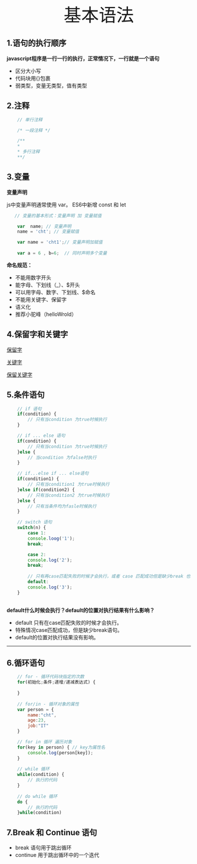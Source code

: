 <div align='center' ><font size='70'>基本语法</font></div>

## 1.语句的执行顺序
**javascript程序是一行一行的执行，正常情况下，一行就是一个语句**

* 区分大小写
* 代码块用{}包裹
* 弱类型，变量无类型，值有类型

## 2.注释
```javascript
    // 单行注释

    /* 一段注释 */

    /**
    *
    * 多行注释
    **/
```
## 3.变量

**变量声明**

js中变量声明通常使用 var。 ES6中新增 const 和 let
```javascript
   // 变量的基本形式：变量声明 加 变量赋值

    var  name; // 变量声明
    name = 'cht'; // 变量赋值

    var name = 'cht1';// 变量声明加赋值
    
    var a = 6 , b=6;  // 同时声明多个变量
```
**命名规范：**

* 不能用数字开头
* 能字母、下划线（_）、$开头
* 可以用字母、数字、下划线、$命名
* 不能用关键字、保留字
* 语义化
* 推荐小驼峰（helloWrold）

## 4.保留字和关键字
[保留字](https://www.w3school.com.cn/js/pro_js_reservedwords.asp)

[关键字](https://www.w3school.com.cn/js/pro_js_keywords.asp)

[保留关键字](https://www.runoob.com/js/js-reserved.html)

## 5.条件语句

```javascript
    // if 语句
    if(condition) {
        // 只有当condition 为true时候执行
    }   

    // if ... else 语句
    if(condition) {
        // 只有当condition 为true时候执行
    }else {
        // 当condition 为false时执行
    }

    // if...else if ... else语句
    if(condition1) {
        // 只有当condition1 为true时候执行
    }else if(condition2) {
        // 只有当condition2 为true时候执行
    }else {
        // 只有当条件均为fasle时候执行
    }

    // switch 语句
    switch(n) {
        case 1:
        console.loog('1');
        break;

        case 2:
        console.log('2');
        break;
        
        // 只有再case匹配失败的时候才会执行，或者 case 匹配成功但是缺少break 也会走default
        default:
        console.log('3');
    }
    
```
**default什么时候会执行？default的位置对执行结果有什么影响？**

* default 只有在case匹配失败的时候才会执行。
* 特殊情况case匹配成功，但是缺少break语句。
* default的位置对执行结果没有影响。

-------------
## 6.循环语句

```javascript
    // for - 循环代码块指定的次数
    for(初始化;条件;递增/递减表达式) {
        
    }
    
    // for/in - 循环对象的属性
    var person = {
        name:"cht",
        age:23,
        job:"IT"
    }

    // for in 循环 遍历对象
    for(key in person) { // key为属性名
        console.log(person[key]);
    }
    
    // while 循环
    while(condition) {
        // 执行的代码
    }
    
    // do while 循环
    do {
        // 执行的代码
    }while(condition)
```

## 7.Break 和 Continue 语句

* break 语句用于跳出循环
* continue 用于跳出循环中的一个迭代




